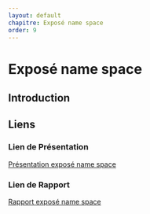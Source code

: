 ```yaml
---
layout: default
chapitre: Exposé name space
order: 9
---
```

# Exposé name space

<!-- new slide -->

## Introduction

<!-- note -->

## Liens

### Lien de Présentation
[Présentation exposé name space](/prototype/Exposé-name-space/présentation.html)

### Lien de Rapport
[Rapport exposé name space](/prototype/Exposé-name-space/rapport.html)  

<!-- new slide -->
